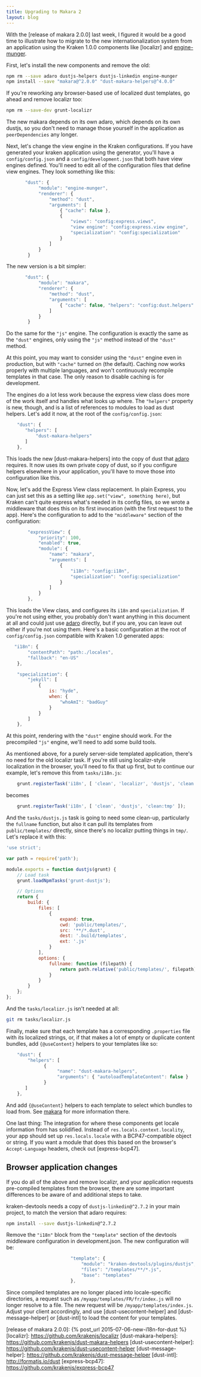 ```yaml
---
title: Upgrading to Makara 2
layout: blog
---
```


With the [release of makara 2.0.0] last week, I figured it would be a good time to illustrate how to migrate to the new internationalization system from an application using the Kraken 1.0.0 components like [localizr] and [engine-munger].

First, let's install the new components and remove the old:

```bash
npm rm --save adaro dustjs-helpers dustjs-linkedin engine-munger 
npm install --save "makara@^2.0.0" "dust-makara-helpers@^4.0.0"
```

If you're reworking any browser-based use of localized dust templates, go ahead and remove localizr too:

```bash
npm rm --save-dev grunt-localizr
```

The new makara depends on its own adaro, which depends on its own dustjs, so you don't need to manage those yourself in the application as `peerDependencies` any longer.

Next, let's change the view engine in the Kraken configurations. If you have generated your kraken application using the generator, you'll have a `config/config.json` and a `config/development.json` that both have view engines defined. You'll need to edit all of the configuration files that define view engines. They look something like this:

```javascript
       "dust": {
            "module": "engine-munger",
            "renderer": {
                "method": "dust",
                "arguments": [
                    { "cache": false },
                    {
                        "views": "config:express.views",
                        "view engine": "config:express.view engine",
                        "specialization": "config:specialization"
                    }
                ]
            }
        }
```

The new version is a bit simpler:

```javascript
       "dust": {
            "module": "makara",
            "renderer": {
                "method": "dust",
                "arguments": [
                    { "cache": false, "helpers": "config:dust.helpers" }
                ]
            }
        }
```

Do the same for the `"js"` engine. The configuration is exactly the same as the `"dust"` engines, only using the `"js"` method instead of the `"dust"` method.

At this point, you may want to consider using the `"dust"` engine even in production, but with `"cache"` turned on (the default). Caching now works properly with multiple languages, and won't continuously recompile templates in that case. The only reason to disable caching is for development.

The engines do a lot less work because the express view class does more of the work itself and handles what looks up where. The `"helpers"` property is new, though, and is a list of references to modules to load as dust helpers. Let's add it now, at the root of the `config/config.json`:

```javascript
    "dust": {
       "helpers": [
           "dust-makara-helpers"
       ]
    },
```

This loads the new [dust-makara-helpers] into the copy of dust that [adaro] requires. It now uses its own private copy of dust, so if you configure helpers elsewhere in your application, you'll have to move those into configuration like this.

Now, let's add the Express View class replacement. In plain Express, you can just set this as a setting like `app.set("view", something here)`, but Kraken can't quite express what's needed in its config files, so we wrote a middleware that does this on its first invocation (with the first request to the app). Here's the configuration to add to the `"middleware"` section of the configuration:

```javascript
        "expressView": {
            "priority": 100,
            "enabled": true,
            "module": {
                "name": "makara",
                "arguments": [
                    {
                        "i18n": "config:i18n",
                        "specialization": "config:specialization"
                    }
                ]
            }
        },
```

This loads the View class, and configures its `i18n` and `specialization`. If you're not using either, you probably don't want anything in this document at all and could just use [adaro] directly, but if you are, you can leave out either if you're not using them. Here's a basic configuration at the root of `config/config.json` compatible with Kraken 1.0 generated apps:

```javascript
   "i18n": {
        "contentPath": "path:./locales",
        "fallback": "en-US"
    },

    "specialization": {
        "jekyll": [
            {
                is: "hyde",
                when: {
                    "whoAmI": "badGuy"
                }
            }
        ]
    },
```

At this point, rendering with the `"dust"` engine should work. For the precompiled `"js"` engine, we'll need to add some build tools.

As mentioned above, for a purely server-side templated application, there's no need for the old localizr task. If you're still using localizr-style localization in the browser, you'll need to fix that up first, but to continue our example, let's remove this from `tasks/i18n.js`:

```javascript
    grunt.registerTask('i18n', [ 'clean', 'localizr', 'dustjs', 'clean:tmp' ]);
```

becomes

```javascript
    grunt.registerTask('i18n', [ 'clean', 'dustjs', 'clean:tmp' ]);
```

And the `tasks/dustjs.js` task is going to need some clean-up, particularly the `fullname` function, but also it can pull its templates from `public/templates/` directly, since there's no localizr putting things in `tmp/`. Let's replace it with this:

```javascript
'use strict';

var path = require('path');

module.exports = function dustjs(grunt) {
    // Load task
    grunt.loadNpmTasks('grunt-dustjs');

    // Options
    return {
        build: {
            files: [
                {
                    expand: true,
                    cwd: 'public/templates/',
                    src: '**/*.dust',
                    dest: '.build/templates',
                    ext: '.js'
                }
            ],
            options: {
                fullname: function (filepath) {
                    return path.relative('public/templates/', filepath).replace(/[.]dust$/, '');
                }
            }
        }
    };
};
```

And the `tasks/localizr.js` isn't needed at all:

```bash
git rm tasks/localizr.js
```

Finally, make sure that each template has a corresponding `.properties` file with its localized strings, or, if that makes a lot of empty or duplicate content bundles, add `{@useContent}` helpers to your templates like so:

```javascript
    "dust": {
        "helpers": [
              {
                   "name": "dust-makara-helpers",
                   "arguments": { "autoloadTemplateContent": false }
              }
       ]
    },
```

And add `{@useContent}` helpers to each template to select which bundles to load from. See [makara] for more information there.

One last thing: The integration for where these components get locale information from has solidified. Instead of `res.locals.context.locality`, your app should set up `res.locals.locale` with a BCP47-compatible object or string. If you want a module that does this based on the browser's `Accept-Language` headers, check out [express-bcp47].


## Browser application changes

If you do all of the above and remove localizr, and your application requests pre-compiled templates from the browser, there are some important differences to be aware of and additional steps to take.

kraken-devtools needs a copy of `dustjs-linkedin@^2.7.2` in your main project, to match the version that adaro requires:

```bash
npm install --save dustjs-linkedin@^2.7.2
```

Remove the `"i18n"` block from the `"template"` section of the devtools middleware configuration in development.json. The new 
configuration will be:

```javascript
                        "template": {
                            "module": "kraken-devtools/plugins/dustjs",
                            "files": "/templates/**/*.js",
                            "base": "templates"
                        },
```

Since compiled templates are no longer placed into locale-specific directories, a request such as `/myapp/templates/FR/fr/index.js` will no longer resolve to a file. The new request will be `/myapp/templates/index.js`. Adjust your client accordingly, and use [dust-usecontent-helper] and [dust-message-helper] or [dust-intl] to load the content for your templates.

<!-- references -->

[makara]: http://krakenjs.com/makara
[adaro]: http://krakenjs.com/adaro
[engine-munger]: https://github.com/krakenjs/engine-munger
[release of makara 2.0.0]: {% post_url 2015-07-06-new-i18n-for-dust %}
[localizr]: https://github.com/krakenjs/localizr
[dust-makara-helpers]: https://github.com/krakenjs/dust-makara-helpers
[dust-usecontent-helper]: https://github.com/krakenjs/dust-usecontent-helper
[dust-message-helper]: https://github.com/krakenjs/dust-message-helper
[dust-intl]: http://formatjs.io/dust
[express-bcp47]: https://github.com/krakenjs/express-bcp47
